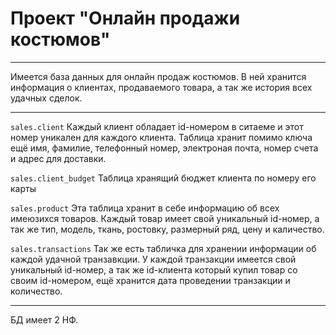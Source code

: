 # Проект "Онлайн продажи костюмов"

---

Имеется база данных для онлайн продаж костюмов. В ней хранится информация о клиентах,
продаваемого товара, а так же история всех удачных сделок.

---

`sales.client`
Каждый клиент обладает id-номером в ситаеме и этот номер уникален для каждого клиента. Таблица хранит
помимо ключа ещё имя, фамилие, телефонный номер, электроная почта, номер счета и адрес для доставки.

`sales.client_budget`
Таблица хранящий бюджет клиента по номеру его карты

`sales.product`
Эта таблица хранит в себе информацию об всех имеюзихся товаров. Каждый товар имеет свой уникальный id-номер,
а так же тип, модель, ткань, ростовку, размерный ряд, цену и каличество.

`sales.transactions`
Так же есть табличка для хранении информации об каждой удачной транзавкции. У каждой транзакции имеется
свой уникальный id-номер, а так же id-клиента который купил товар со своим id-номером, ещё хранится дата
проведении транзакции и количество.

---

БД имеет 2 НФ.
